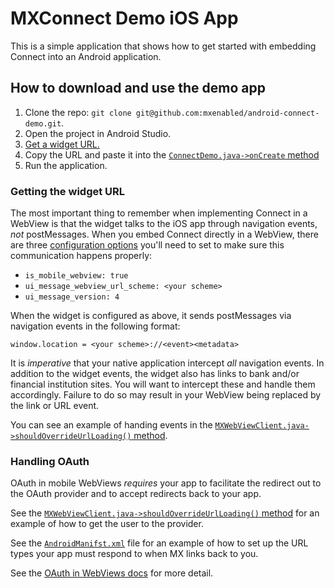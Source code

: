 # MXConnect Demo iOS App
This is a simple application that shows how to get started with embedding Connect into an Android application.


## How to download and use the demo app
1. Clone the repo: `git clone git@github.com:mxenabled/android-connect-demo.git`.
2. Open the project in Android Studio.
3. [Get a widget URL.](https://docs.mx.com/api#request_a_connect_url)
4. Copy the URL and paste it into the [`ConnectDemo.java->onCreate` method](https://github.com/mxenabled/android-connect-demo/blob/main/app/src/main/java/com/example/atriumconnectdemo/ConnectDemo.java#L35)
5. Run the application.

### Getting the widget URL
The most important thing to remember when implementing Connect in a WebView is that the widget talks to the iOS app through navigation events, *not* postMessages. When you embed Connect directly in a WebView, there are three [configuration options](https://docs.mx.com/api#request_a_connect_url) you'll need to set to make sure this communication happens properly:
- `is_mobile_webview: true`
- `ui_message_webview_url_scheme: <your scheme>`
- `ui_message_version: 4`

When the widget is configured as above, it sends postMessages via navigation events in the following format:

`window.location = <your scheme>://<event><metadata>`

It is *imperative* that your native application intercept *all* navigation events. In addition to the widget events, the widget also has links to bank and/or financial institution sites. You will want to intercept these and handle them accordingly. Failure to do so may result in your WebView being replaced by the link or URL event.

You can see an example of handing events in the [`MXWebViewClient.java->shouldOverrideUrlLoading()` method](https://github.com/mxenabled/android-connect-demo/blob/main/app/src/main/java/com/example/atriumconnectdemo/MXWebViewClient.java#L30-L60).


### Handling OAuth
OAuth in mobile WebViews *requires* your app to facilitate the redirect out to the OAuth provider and to accept redirects back to your app.

See the [`MXWebViewClient.java->shouldOverrideUrlLoading()` method](https://github.com/mxenabled/android-connect-demo/blob/main/app/src/main/java/com/example/atriumconnectdemo/MXWebViewClient.java#L46-L52) for an example of how to get the user to the provider.

See the [`AndroidManifst.xml`](https://github.com/mxenabled/android-connect-demo/blob/main/app/src/main/AndroidManifest.xml#L21-L30) file for an example of how to set up the URL types your app must respond to when MX links back to you.

See the [OAuth in WebViews docs](https://docs.mx.com/api#dealing_with_oauth_in_webviews) for more detail.
